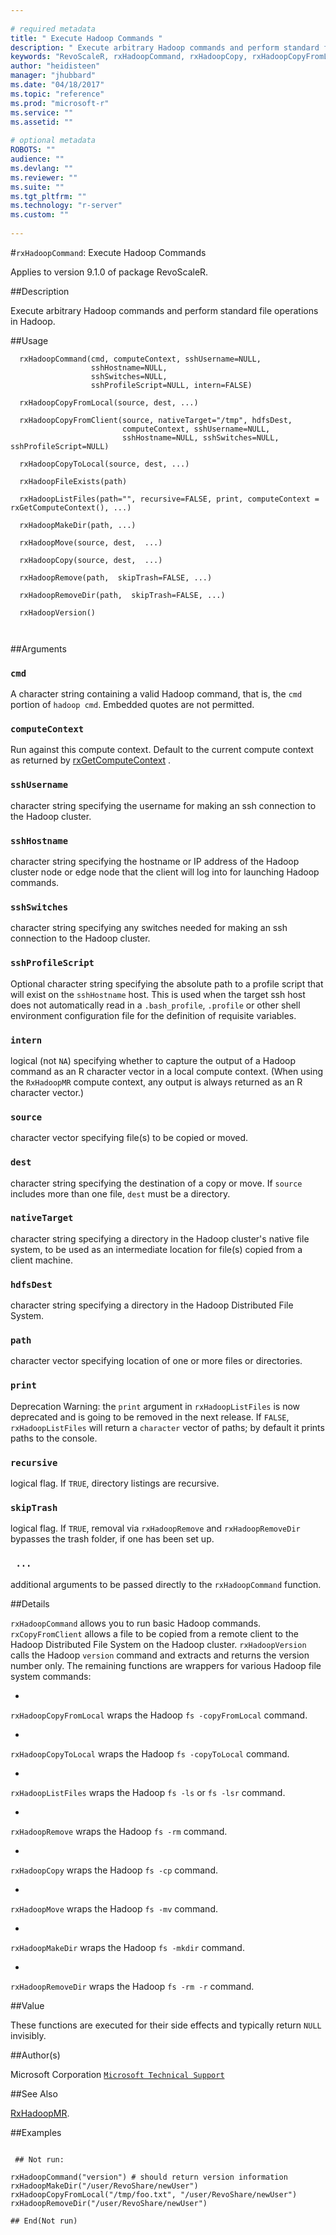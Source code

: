 ```yaml
--- 
 
# required metadata 
title: " Execute Hadoop Commands " 
description: " Execute arbitrary Hadoop commands and perform standard file operations in Hadoop. " 
keywords: "RevoScaleR, rxHadoopCommand, rxHadoopCopy, rxHadoopCopyFromLocal, rxHadoopCopyFromClient, rxHadoopCopyToLocal, rxHadoopFileExists, rxHadoopListFiles, rxHadoopMakeDir, rxHadoopMove, rxHadoopRemove, rxHadoopRemoveDir, rxHadoopVersion, file" 
author: "heidisteen" 
manager: "jhubbard" 
ms.date: "04/18/2017" 
ms.topic: "reference" 
ms.prod: "microsoft-r" 
ms.service: "" 
ms.assetid: "" 
 
# optional metadata 
ROBOTS: "" 
audience: "" 
ms.devlang: "" 
ms.reviewer: "" 
ms.suite: "" 
ms.tgt_pltfrm: "" 
ms.technology: "r-server" 
ms.custom: "" 
 
--- 
```

 
 
 
 
 
 
 
 
 
 
 
 
 
 #`rxHadoopCommand`:  Execute Hadoop Commands 

 Applies to version 9.1.0 of package RevoScaleR.
 
 ##Description
 
Execute arbitrary Hadoop commands and perform standard file operations in Hadoop.
 
 
 ##Usage

```   
  rxHadoopCommand(cmd, computeContext, sshUsername=NULL, 
                  sshHostname=NULL, 
                  sshSwitches=NULL,
                  sshProfileScript=NULL, intern=FALSE)
  
  rxHadoopCopyFromLocal(source, dest, ...) 
  
  rxHadoopCopyFromClient(source, nativeTarget="/tmp", hdfsDest, 
                         computeContext, sshUsername=NULL, 
                         sshHostname=NULL, sshSwitches=NULL, sshProfileScript=NULL)
  
  rxHadoopCopyToLocal(source, dest, ...) 
  
  rxHadoopFileExists(path)
  
  rxHadoopListFiles(path="", recursive=FALSE, print, computeContext = rxGetComputeContext(), ...)
  
  rxHadoopMakeDir(path, ...)
  
  rxHadoopMove(source, dest,  ...)
  
  rxHadoopCopy(source, dest,  ...)
  
  rxHadoopRemove(path,  skipTrash=FALSE, ...)
  
  rxHadoopRemoveDir(path,  skipTrash=FALSE, ...)
  
  rxHadoopVersion()
  
 
```
 
 
 ##Arguments

   
    
 ### `cmd`
 A character string containing a valid Hadoop command, that is, the `cmd` portion of `hadoop cmd`. Embedded quotes are not permitted. 
  
  
    
 ### `computeContext`
 Run against this compute context. Default to the current compute context as returned by [rxGetComputeContext](../../scaler/packagehelp/rxsetcomputecontext.md) 
  .
  
    
 ### `sshUsername`
 character string specifying the username for making an ssh connection to the Hadoop cluster. 
  
  
    
 ### `sshHostname`
 character string specifying the hostname or IP address of the Hadoop cluster node or edge node that the client will log into for launching Hadoop commands. 
  
  
    
 ### `sshSwitches`
 character string specifying any switches needed for making an ssh connection to the Hadoop cluster. 
  
  
    
 ### `sshProfileScript`
 Optional character string specifying the absolute path to a profile script that will exist on the `sshHostname` host. This is used when the target ssh host does not automatically read in a `.bash_profile`, `.profile` or other shell environment configuration file for the definition of requisite variables. 
  
  
    
 ### `intern`
 logical (not `NA`) specifying whether to capture the output of a Hadoop command as an R character vector in a local compute context. (When using the `RxHadoopMR` compute context, any output is always returned as an R character vector.) 
  
  
    
 ### `source`
 character vector specifying file(s) to be copied or moved. 
  
  
    
 ### `dest`
 character string specifying the destination of a copy or move. If `source` includes more than one file, `dest` must be a directory. 
  
  
    
 ### `nativeTarget`
 character string specifying a directory in the Hadoop cluster's native file system, to be used as an intermediate location for file(s) copied from a client machine. 
  
  
    
 ### `hdfsDest`
 character string specifying a directory in the Hadoop Distributed File System. 
  
  
    
 ### `path`
 character vector specifying location of one or more files or directories. 
  
  
    
 ### `print`
 Deprecation Warning: the `print` argument in `rxHadoopListFiles` is now deprecated and is going to be removed in the next release. If `FALSE`, `rxHadoopListFiles` will return a `character` vector of paths; by default it prints paths to the console. 
  
  
    
 ### `recursive`
 logical flag. If `TRUE`, directory listings are recursive. 
  
  
    
 ### `skipTrash`
 logical flag. If `TRUE`, removal via `rxHadoopRemove` and `rxHadoopRemoveDir` bypasses the trash folder, if one has been set up. 
  
  
    
 ### ` ...`
 additional arguments to be passed directly to the `rxHadoopCommand` function. 
  
  
 
 
 ##Details
 
`rxHadoopCommand` allows you to run basic Hadoop commands. `rxCopyFromClient`
allows a file to be copied from a remote client to the Hadoop Distributed File System on the
Hadoop cluster. `rxHadoopVersion` calls the Hadoop `version` command and extracts
and returns the version number only. The remaining functions
are wrappers for various Hadoop file system commands:


* 
`rxHadoopCopyFromLocal` wraps the Hadoop `fs -copyFromLocal` command.

* 
`rxHadoopCopyToLocal` wraps the Hadoop `fs -copyToLocal` command.

* 
`rxHadoopListFiles` wraps the Hadoop `fs -ls` or `fs -lsr` command.

* 
`rxHadoopRemove` wraps the Hadoop `fs -rm` command.

* 
`rxHadoopCopy` wraps the Hadoop `fs -cp` command.

* 
`rxHadoopMove` wraps the Hadoop `fs -mv` command.

* 
`rxHadoopMakeDir` wraps the Hadoop `fs -mkdir` command.

* 
`rxHadoopRemoveDir` wraps the Hadoop `fs -rm -r` command.


 
 
 ##Value
 
These functions are executed for their side effects and typically return `NULL`
invisibly.
 
 ##Author(s)
 
Microsoft Corporation [`Microsoft Technical Support`](https://go.microsoft.com/fwlink/?LinkID=698556&clcid=0x409)

 
 
 
 ##See Also
 
[RxHadoopMR](../../scaler/packagehelp/rxhadoopmr.md).
   
 ##Examples

 ```
   
  ## Not run:
 
rxHadoopCommand("version") # should return version information
rxHadoopMakeDir("/user/RevoShare/newUser")
rxHadoopCopyFromLocal("/tmp/foo.txt", "/user/RevoShare/newUser")
rxHadoopRemoveDir("/user/RevoShare/newUser")

 ## End(Not run) 
  
  
 
```
 
 
 
